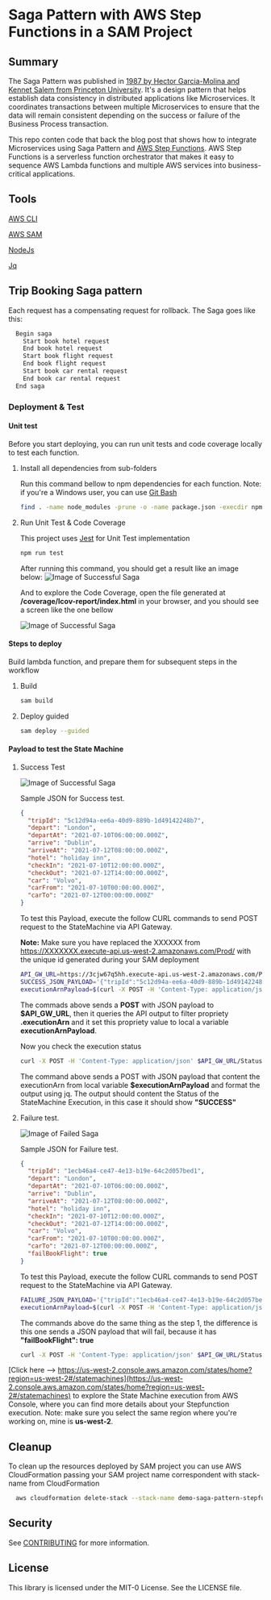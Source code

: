 # Saga Pattern with AWS Step Functions in a SAM Project

## Summary

The Saga Pattern was published in [1987 by Hector Garcia-Molina and Kennet Salem from Princeton University](https://www.cs.princeton.edu/research/techreps/TR-070-87). It's a design pattern that helps establish data consistency in distributed applications like Microservices. It coordinates transactions between multiple Microservices to ensure that the data will remain consistent depending on the success or failure of the Business Process transaction.

This repo conten code that back the blog post that shows how to integrate Microservices using Saga Pattern and [AWS Step Functions](https://aws.amazon.com/step-functions). AWS Step Functions is a serverless function orchestrator that makes it easy to sequence AWS Lambda functions and multiple AWS services into business-critical applications.

## Tools

  [AWS CLI](https://aws.amazon.com/cli/)

  [AWS SAM](https://aws.amazon.com/serverless/sam/)

  [NodeJs](https://nodejs.org/)

  [Jq](https://stedolan.github.io/jq/)

## Trip Booking Saga pattern

Each request has a compensating request for rollback. The Saga goes like this:

```txt
  Begin saga
    Start book hotel request
    End book hotel request
    Start book flight request
    End book flight request
    Start book car rental request
    End book car rental request  
  End saga
```

### Deployment & Test

#### Unit test

Before you start deploying, you can run unit tests and code coverage locally to test each function.


1. Install all dependencies from sub-folders

    Run this command bellow to npm dependencies for each function. Note: if you're a Windows user, you can use [Git Bash](https://git-scm.com/downloads)

    ```bash
    find . -name node_modules -prune -o -name package.json -execdir npm install \;
    ```
1. Run Unit Test & Code Coverage

    This project uses [Jest](https://jestjs.io/) for Unit Test implementation

    ```bash
    npm run test
    ```
    After running this command, you should get a result like an image below: 
    ![Image of Successful Saga](docs/unit_test_result.png)

   And to explore the Code Coverage, open the file generated at **/coverage/lcov-report/index.html** in your browser, and you should see a screen like the one bellow

    ![Image of Successful Saga](docs/code_coverage_result.png)

#### Steps to deploy

Build lambda function, and prepare them for subsequent steps in the workflow
  
1. Build

    ```bash
    sam build
    ```

1. Deploy guided
  
    ```bash
    sam deploy --guided
    ```

#### Payload to test the State Machine

1. Success Test

    ![Image of Successful Saga](docs/StateMachineSuccess.png)

    Sample JSON for Success test.

    ```json
    {
      "tripId": "5c12d94a-ee6a-40d9-889b-1d49142248b7",
      "depart": "London",
      "departAt": "2021-07-10T06:00:00.000Z",
      "arrive": "Dublin",
      "arriveAt": "2021-07-12T08:00:00.000Z",
      "hotel": "holiday inn",
      "checkIn": "2021-07-10T12:00:00.000Z",
      "checkOut": "2021-07-12T14:00:00.000Z",
      "car": "Volvo",
      "carFrom": "2021-07-10T00:00:00.000Z",
      "carTo": "2021-07-12T00:00:00.000Z"
    }
    ```

    To test this Payload, execute the follow CURL commands to send POST request to the StateMachine via API Gateway.

    __Note:__ Make sure you have replaced the XXXXXX from <https://XXXXXXX.execute-api.us-west-2.amazonaws.com/Prod/>  with the unique id generated during your SAM deployment

    ```bash
    API_GW_URL=https://3cjw67q5hh.execute-api.us-west-2.amazonaws.com/Prod/ \
    SUCCESS_JSON_PAYLOAD='{"tripId":"5c12d94a-ee6a-40d9-889b-1d49142248b7","depart":"London","departAt":"2021-07-10T06:00:00.000Z","arrive":"Dublin",   "arriveAt":"2021-07-12T08:00:00.000Z","hotel":"holiday inn","checkIn":"2021-07-10T12:00:00.000Z","checkOut":"2021-07-12T14:00:00.000Z","car":"Volvo",  "carFrom":"2021-07-10T00:00:00.000Z","carTo":"2021-07-12T00:00:00.000Z"}' \
    executionArnPayload=$(curl -X POST -H 'Content-Type: application/json' $API_GW_URL  -d "$SUCCESS_JSON_PAYLOAD" | jq '.executionArn' )

    ```

    The commads above sends a **POST** with JSON payload to **$API_GW_URL**, then it queries the API output to filter propriety **.executionArn** and it set this propriety value to local a variable **executionArnPayload**.

    Now you check the execution status

    ```bash
    curl -X POST -H 'Content-Type: application/json' $API_GW_URL/Status -d "{ \"executionArn\": $executionArnPayload }" | jq .
    ```

    The command above sends a POST with JSON payload that content the executionArn from local variable **$executionArnPayload** and format the output using jq. The output should content the Status of the StateMachine Execution, in this case it should show **"SUCCESS"**

1. Failure test.

    ![Image of Failed Saga](docs/StateMachineFail.png)

    Sample JSON for Failure test.

    ```json
    {
      "tripId": "1ecb46a4-ce47-4e13-b19e-64c2d057bed1",
      "depart": "London",
      "departAt": "2021-07-10T06:00:00.000Z",
      "arrive": "Dublin",
      "arriveAt": "2021-07-12T08:00:00.000Z",
      "hotel": "holiday inn",
      "checkIn": "2021-07-10T12:00:00.000Z",
      "checkOut": "2021-07-12T14:00:00.000Z",
      "car": "Volvo",
      "carFrom": "2021-07-10T00:00:00.000Z",
      "carTo": "2021-07-12T00:00:00.000Z",
      "failBookFlight": true
    }

    ```

    To test this Payload, execute the follow CURL commands to send POST request to the StateMachine via API Gateway.

    ```bash
    FAILURE_JSON_PAYLOAD='{"tripId":"1ecb46a4-ce47-4e13-b19e-64c2d057bed1","depart":"London","departAt":"2021-07-10T06:00:00.000Z","arrive":"Dublin",    "arriveAt":"2021-07-12T08:00:00.000Z","hotel":"holiday inn","checkIn":"2021-07-10T12:00:00.000Z","checkOut":"2021-07-12T14:00:00.000Z", "car":"Volvo", "carFrom":"2021-07-10T00:00:00.000Z","carTo":"2021-07-12T00:00:00.000Z","failBookFlight":true}' \
    executionArnPayload=$(curl -X POST -H 'Content-Type: application/json' $API_GW_URL -d "$FAILURE_JSON_PAYLOAD"  | jq '.executionArn' )
    ```

    The commands above do the same thing as the step 1, the difference is this one sends a JSON payload that will fail, because it has **"failBookFlight": true**

    ```bash
    curl -X POST -H 'Content-Type: application/json' $API_GW_URL/Status -d "{ \"executionArn\": $executionArnPayload }" | jq .
    ```

[Click here --> https://us-west-2.console.aws.amazon.com/states/home?region=us-west-2#/statemachines](https://us-west-2.console.aws.amazon.com/states/home?region=us-west-2#/statemachines) to explore the State Machine execution from AWS Console, where you can find more details about your Stepfunction execution. Note: make sure you select the same region where you're working on, mine is **us-west-2**.

## Cleanup

To clean up the resources deployed by SAM project you can use AWS CloudFormation passing your SAM project name correspondent with stack-name from CloudFormation

  ```bash
    aws cloudformation delete-stack --stack-name demo-saga-pattern-stepfunctions
  ```


## Security

See [CONTRIBUTING](CONTRIBUTING.md#security-issue-notifications) for more information.

## License

This library is licensed under the MIT-0 License. See the LICENSE file.

